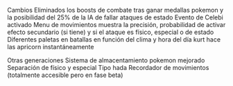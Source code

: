 Cambios
Eliminados los boosts de combate tras ganar medallas pokemon y la posibilidad del 25% de la IA  de fallar ataques de estado
Evento de Celebi activado
Menu de movimientos muestra la precisión, probabilidad de activar efecto secundario (si tiene) y si el ataque es físico, especial o de estado
Diferentes paletas en batallas en función del clima y hora del día
kurt hace las apricorn instantáneamente

Otras generaciones
Sistema de almacentamiento pokemon mejorado
Separación de físico y especial
Tipo hada
Recordador de movimientos (totalmente accesible pero en fase beta)

